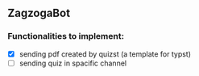 ## ZagzogaBot

### Functionalities to implement:

- [x] sending pdf created by quizst (a template for typst)
- [ ] sending quiz in spacific channel

